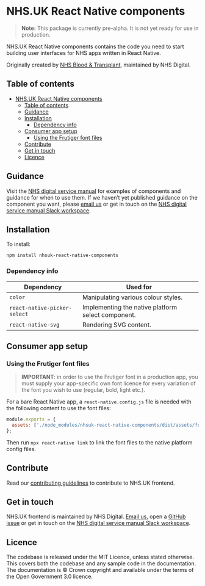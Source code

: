 # NHS.UK React Native components

> **Note:** This package is currently pre-alpha. It is not yet ready for use in production.

NHS.UK React Native components contains the code you need to start building user interfaces for NHS apps written in React Native.

Originally created by [NHS Blood & Transplant](https://github.com/NHS-Blood-and-Transplant), maintained by NHS Digital.

## Table of contents

- [NHS.UK React Native components](#nhsuk-react-native-components)
  - [Table of contents](#table-of-contents)
  - [Guidance](#guidance)
  - [Installation](#installation)
    - [Dependency info](#dependency-info)
  - [Consumer app setup](#consumer-app-setup)
    - [Using the Frutiger font files](#using-the-frutiger-font-files)
  - [Contribute](#contribute)
  - [Get in touch](#get-in-touch)
  - [Licence](#licence)

## Guidance

Visit the [NHS digital service manual](https://service-manual.nhs.uk/) for examples of components and guidance for when to use them. If we haven’t yet published guidance on the component you want, please [email us](mailto:service-manual@nhs.net) or get in touch on the [NHS digital service manual Slack workspace](https://join.slack.com/t/nhs-service-manual/shared_invite/enQtNTIyOTEyNjU3NDkyLTk4NDQ3YzkwYzk1Njk5YjAxYTI5YTVkZmUxMGQ0ZjA3NjMyM2ZkNjBlMWMxODVjZjYzNzg1ZmU4MWY1NmE2YzE).

## Installation

To install:

```bash
npm install nhsuk-react-native-components
```

### Dependency info

| Dependency                   | Used for                                           |
| ---------------------------- | -------------------------------------------------- |
| `color`                      | Manipulating various colour styles.                |
| `react-native-picker-select` | Implementing the native platform select component. |
| `react-native-svg`           | Rendering SVG content.                             |

## Consumer app setup

### Using the Frutiger font files

> **IMPORTANT**: in order to use the Frutiger font in a production app, you must supply your app-specific own font licence for every variation of the font you wish to use (regular, bold, light etc.).

For a bare React Native app, a `react-native.config.js` file is needed with the following content to use the font files:

```javascript
module.exports = {
  assets: ['./node_modules/nhsuk-react-native-components/dist/assets/fonts/'],
};
```

Then run `npx react-native link` to link the font files to the native platform config files.

## Contribute

Read our [contributing guidelines](CONTRIBUTING.md) to contribute to NHS.UK frontend.

## Get in touch

NHS.UK frontend is maintained by NHS Digital. [Email us](mailto:service-manual@nhs.net), open a [GitHub issue](https://github.com/nhsuk/nhsuk-frontend/issues/new) or get in touch on the [NHS digital service manual Slack workspace](https://join.slack.com/t/nhs-service-manual/shared_invite/enQtNTIyOTEyNjU3NDkyLTk4NDQ3YzkwYzk1Njk5YjAxYTI5YTVkZmUxMGQ0ZjA3NjMyM2ZkNjBlMWMxODVjZjYzNzg1ZmU4MWY1NmE2YzE).

## Licence

The codebase is released under the MIT Licence, unless stated otherwise. This covers both the codebase and any sample code in the documentation. The documentation is © Crown copyright and available under the terms of the Open Government 3.0 licence.
